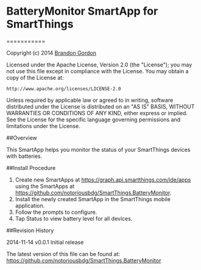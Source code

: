 # BatteryMonitor SmartApp for SmartThings
===========

Copyright (c) 2014 [Brandon Gordon](https://github.com/notoriousbdg)

Licensed under the Apache License, Version 2.0 (the "License"); you may not use this file except
in compliance with the License. You may obtain a copy of the License at:

    http://www.apache.org/licenses/LICENSE-2.0

Unless required by applicable law or agreed to in writing, software distributed under the License is distributed
on an "AS IS" BASIS, WITHOUT WARRANTIES OR CONDITIONS OF ANY KIND, either express or implied. See the License
for the specific language governing permissions and limitations under the License.

##Overview

This SmartApp helps you monitor the status of your SmartThings devices with batteries.

##Install Procedure

1. Create new SmartApps at https://graph.api.smartthings.com/ide/apps using the SmartApps at https://github.com/notoriousbdg/SmartThings.BatteryMonitor.
2. Install the newly created SmartApp in the SmartThings mobile application.
3. Follow the prompts to configure.
4. Tap Status to view battery level for all devices.


##Revision History

2014-11-14  v0.0.1  Initial release

The latest version of this file can be found at:
  https://github.com/notoriousbdg/SmartThings.BatteryMonitor
